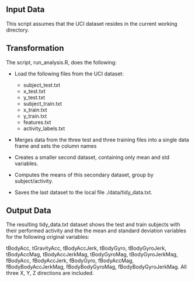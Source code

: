 ## **Input Data** ##

This script assumes that the UCI dataset resides in the current working directory.

## **Transformation** ##

The script, run_analysis.R, does the following:



- Load the following files from the UCI dataset:
	- subject_test.txt
	- x_test.txt
	- y_test.txt
	- subject_train.txt
	- x_train.txt
	- y_train.txt
	- features.txt
	- activity_labels.txt



- Merges data from the three test and three training files into a single data frame and sets the column names 
- Creates a smaller second dataset, containing only mean and std variables.
- Computes the means of this secondary dataset, group by subject/activity.
- Saves the last dataset to the local file ./data/tidy_data.txt.



## **Output Data** ##

The resulting tidy_data.txt dataset shows the test and train subjects with their performed activity and the the mean and standard deviation variables for the following original variables:

tBodyAcc, tGravityAcc, tBodyAccJerk, tBodyGyro, tBodyGyroJerk, tBodyAccMag, tBodyAccJerkMag, tBodyGyroMag, tBodyGyroJerkMag, fBodyAcc, fBodyAccJerk, fBodyGyro, fBodyAccMag, fBodyBodyAccJerkMag, fBodyBodyGyroMag, fBodyBodyGyroJerkMag. All three X, Y, Z directions are included.

